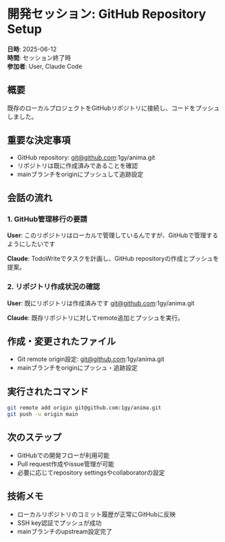# 開発セッション: GitHub Repository Setup

**日時**: 2025-06-12  
**時間**: セッション終了時  
**参加者**: User, Claude Code

## 概要
既存のローカルプロジェクトをGitHubリポジトリに接続し、コードをプッシュしました。

## 重要な決定事項
- GitHub repository: git@github.com:1gy/anima.git
- リポジトリは既に作成済みであることを確認
- mainブランチをoriginにプッシュして追跡設定

## 会話の流れ

### 1. GitHub管理移行の要請
**User**: このリポジトリはローカルで管理しているんですが、GitHubで管理するようにしたいです

**Claude**: TodoWriteでタスクを計画し、GitHub repositoryの作成とプッシュを提案。

### 2. リポジトリ作成状況の確認
**User**: 既にリポジトリは作成済みです git@github.com:1gy/anima.git

**Claude**: 既存リポジトリに対してremote追加とプッシュを実行。

## 作成・変更されたファイル
- Git remote origin設定: git@github.com:1gy/anima.git
- mainブランチをoriginにプッシュ・追跡設定

## 実行されたコマンド
```bash
git remote add origin git@github.com:1gy/anima.git
git push -u origin main
```

## 次のステップ
- GitHubでの開発フローが利用可能
- Pull request作成やissue管理が可能
- 必要に応じてrepository settingsやcollaboratorの設定

## 技術メモ
- ローカルリポジトリのコミット履歴が正常にGitHubに反映
- SSH key認証でプッシュが成功
- mainブランチのupstream設定完了